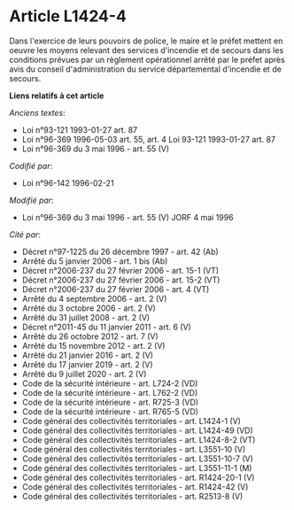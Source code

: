 # Article L1424-4

Dans l'exercice de leurs pouvoirs de police, le maire et le préfet mettent en oeuvre les moyens relevant des services
d'incendie et de secours dans les conditions prévues par un règlement opérationnel arrêté par le préfet après avis du conseil
d'administration du service départemental d'incendie et de secours.

**Liens relatifs à cet article**

_Anciens textes_:

  - Loi n°93-121 1993-01-27 art. 87
  - Loi n°96-369 1996-05-03 art. 55, art. 4 Loi 93-121 1993-01-27 art. 87
  - Loi n°96-369 du 3 mai 1996 - art. 55 (V)

_Codifié par_:

  - Loi n°96-142 1996-02-21

_Modifié par_:

  - Loi n°96-369 du 3 mai 1996 - art. 55 (V) JORF 4 mai 1996

_Cité par_:

  - Décret n°97-1225 du 26 décembre 1997 - art. 42 (Ab)
  - Arrêté du 5 janvier 2006 - art. 1 bis (Ab)
  - Décret n°2006-237 du 27 février 2006 - art. 15-1 (VT)
  - Décret n°2006-237 du 27 février 2006 - art. 15-2 (VT)
  - Décret n°2006-237 du 27 février 2006 - art. 4 (VT)
  - Arrêté du 4 septembre 2006 - art. 2 (V)
  - Arrêté du 3 octobre 2006 - art. 2 (V)
  - Arrêté du 31 juillet 2008 - art. 2 (V)
  - Décret n°2011-45 du 11 janvier 2011 - art. 6 (V)
  - Arrêté du 26 octobre 2012 - art. 7 (V)
  - Arrêté du 15 novembre 2012 - art. 2 (V)
  - Arrêté du 21 janvier 2016 - art. 2 (V)
  - Arrêté du 17 janvier 2019 - art. 2 (V)
  - Arrêté du 9 juillet 2020 - art. 2 (V)
  - Code de la sécurité intérieure - art. L724-2 (VD)
  - Code de la sécurité intérieure - art. L762-2 (VD)
  - Code de la sécurité intérieure - art. R725-3 (VD)
  - Code de la sécurité intérieure - art. R765-5 (VD)
  - Code général des collectivités territoriales - art. L1424-1 (V)
  - Code général des collectivités territoriales - art. L1424-49 (VD)
  - Code général des collectivités territoriales - art. L1424-8-2 (VT)
  - Code général des collectivités territoriales - art. L3551-10 (V)
  - Code général des collectivités territoriales - art. L3551-10-7 (V)
  - Code général des collectivités territoriales - art. L3551-11-1 (M)
  - Code général des collectivités territoriales - art. R1424-20-1 (V)
  - Code général des collectivités territoriales - art. R1424-42 (V)
  - Code général des collectivités territoriales - art. R2513-8 (V)
